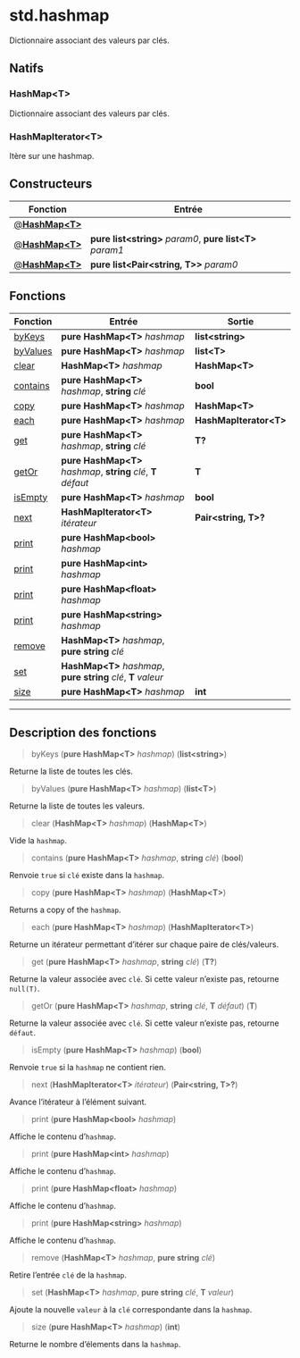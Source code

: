 # std.hashmap

Dictionnaire associant des valeurs par clés.
## Natifs
### HashMap\<T>
Dictionnaire associant des valeurs par clés.
### HashMapIterator\<T>
Itère sur une hashmap.
## Constructeurs
|Fonction|Entrée|
|-|-|
|[@**HashMap\<T>**](#ctor_0)||
|[@**HashMap\<T>**](#ctor_1)|**pure list\<string>** *param0*, **pure list\<T>** *param1*|
|[@**HashMap\<T>**](#ctor_2)|**pure list\<Pair\<string, T>>** *param0*|
## Fonctions
|Fonction|Entrée|Sortie|
|-|-|-|
|[byKeys](#func_0)|**pure HashMap\<T>** *hashmap*|**list\<string>**|
|[byValues](#func_1)|**pure HashMap\<T>** *hashmap*|**list\<T>**|
|[clear](#func_2)|**HashMap\<T>** *hashmap*|**HashMap\<T>**|
|[contains](#func_3)|**pure HashMap\<T>** *hashmap*, **string** *clé*|**bool**|
|[copy](#func_4)|**pure HashMap\<T>** *hashmap*|**HashMap\<T>**|
|[each](#func_5)|**pure HashMap\<T>** *hashmap*|**HashMapIterator\<T>**|
|[get](#func_6)|**pure HashMap\<T>** *hashmap*, **string** *clé*|**T?**|
|[getOr](#func_7)|**pure HashMap\<T>** *hashmap*, **string** *clé*, **T** *défaut*|**T**|
|[isEmpty](#func_8)|**pure HashMap\<T>** *hashmap*|**bool**|
|[next](#func_9)|**HashMapIterator\<T>** *itérateur*|**Pair\<string, T>?**|
|[print](#func_10)|**pure HashMap\<bool>** *hashmap*||
|[print](#func_11)|**pure HashMap\<int>** *hashmap*||
|[print](#func_12)|**pure HashMap\<float>** *hashmap*||
|[print](#func_13)|**pure HashMap\<string>** *hashmap*||
|[remove](#func_14)|**HashMap\<T>** *hashmap*, **pure string** *clé*||
|[set](#func_15)|**HashMap\<T>** *hashmap*, **pure string** *clé*, **T** *valeur*||
|[size](#func_16)|**pure HashMap\<T>** *hashmap*|**int**|


***
## Description des fonctions

<a id="func_0"></a>
> byKeys (**pure HashMap\<T>** *hashmap*) (**list\<string>**)

Returne la liste de toutes les clés.

<a id="func_1"></a>
> byValues (**pure HashMap\<T>** *hashmap*) (**list\<T>**)

Returne la liste de toutes les valeurs.

<a id="func_2"></a>
> clear (**HashMap\<T>** *hashmap*) (**HashMap\<T>**)

Vide la `hashmap`.

<a id="func_3"></a>
> contains (**pure HashMap\<T>** *hashmap*, **string** *clé*) (**bool**)

Renvoie `true` si `clé` existe dans la `hashmap`.

<a id="func_4"></a>
> copy (**pure HashMap\<T>** *hashmap*) (**HashMap\<T>**)

Returns a copy of the `hashmap`.

<a id="func_5"></a>
> each (**pure HashMap\<T>** *hashmap*) (**HashMapIterator\<T>**)

Returne un itérateur permettant d’itérer sur chaque paire de clés/valeurs.

<a id="func_6"></a>
> get (**pure HashMap\<T>** *hashmap*, **string** *clé*) (**T?**)

Returne la valeur associée avec `clé`.
Si cette valeur n’existe pas, retourne `null(T)`.

<a id="func_7"></a>
> getOr (**pure HashMap\<T>** *hashmap*, **string** *clé*, **T** *défaut*) (**T**)

Returne la valeur associée avec `clé`.
Si cette valeur n’existe pas, retourne `défaut`.

<a id="func_8"></a>
> isEmpty (**pure HashMap\<T>** *hashmap*) (**bool**)

Renvoie `true` si la `hashmap` ne contient rien.

<a id="func_9"></a>
> next (**HashMapIterator\<T>** *itérateur*) (**Pair\<string, T>?**)

Avance l’itérateur à l’élément suivant.

<a id="func_10"></a>
> print (**pure HashMap\<bool>** *hashmap*)

Affiche le contenu d’`hashmap`.

<a id="func_11"></a>
> print (**pure HashMap\<int>** *hashmap*)

Affiche le contenu d’`hashmap`.

<a id="func_12"></a>
> print (**pure HashMap\<float>** *hashmap*)

Affiche le contenu d’`hashmap`.

<a id="func_13"></a>
> print (**pure HashMap\<string>** *hashmap*)

Affiche le contenu d’`hashmap`.

<a id="func_14"></a>
> remove (**HashMap\<T>** *hashmap*, **pure string** *clé*)

Retire l’entrée `clé` de la `hashmap`.

<a id="func_15"></a>
> set (**HashMap\<T>** *hashmap*, **pure string** *clé*, **T** *valeur*)

Ajoute la nouvelle `valeur` à la `clé` correspondante dans la `hashmap`.

<a id="func_16"></a>
> size (**pure HashMap\<T>** *hashmap*) (**int**)

Returne le nombre d’élements dans la `hashmap`.

